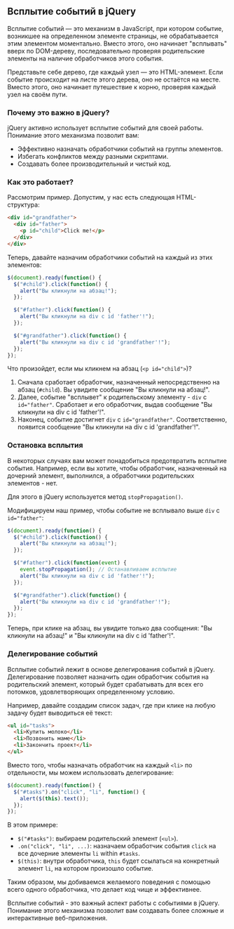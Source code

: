 ## Всплытие событий в jQuery

Всплытие событий — это механизм в JavaScript, при котором событие, возникшее на определенном элементе страницы, не обрабатывается этим элементом моментально. Вместо этого, оно начинает "всплывать" вверх по DOM-дереву, последовательно проверяя родительские элементы на наличие обработчиков этого события. 

Представьте себе дерево, где каждый узел — это HTML-элемент. Если событие происходит на листе этого дерева, оно не остаётся на месте. Вместо этого, оно начинает путешествие к корню, проверяя каждый узел на своём пути.

### Почему это важно в jQuery?

jQuery активно использует всплытие событий для своей работы. Понимание этого механизма позволит вам:

* Эффективно назначать обработчики событий на группы элементов.
* Избегать конфликтов между разными скриптами.
* Создавать более производительный и чистый код.

### Как это работает?

Рассмотрим пример. Допустим, у нас есть следующая HTML-структура:

```html
<div id="grandfather">
  <div id="father">
    <p id="child">Click me!</p>
  </div>
</div>
```

Теперь, давайте назначим обработчики событий на каждый из этих элементов:

```javascript
$(document).ready(function() {
  $("#child").click(function() {
    alert("Вы кликнули на абзац!");
  });

  $("#father").click(function() {
    alert("Вы кликнули на div с id 'father'!");
  });

  $("#grandfather").click(function() {
    alert("Вы кликнули на div с id 'grandfather'!");
  });
});
```

Что произойдет, если мы кликнем на абзац (`<p id="child">`)? 

1. Сначала сработает обработчик, назначенный непосредственно на абзац (`#child`). Вы увидите сообщение "Вы кликнули на абзац!".
2. Далее, событие "всплывет" к родительскому элементу - `div` с `id="father"`.  Сработает и его обработчик, выдав сообщение "Вы кликнули на div с id 'father'!".
3. Наконец, событие достигнет `div` с `id="grandfather"`. Соответственно, появится сообщение "Вы кликнули на div с id 'grandfather'!".

### Остановка всплытия

В некоторых случаях вам может понадобиться предотвратить всплытие события. Например, если вы хотите, чтобы обработчик, назначенный на дочерний элемент, выполнился, а обработчики родительских элементов - нет. 

Для этого в jQuery используется метод `stopPropagation()`. 

Модифицируем наш пример, чтобы событие не всплывало выше `div` с `id="father"`:

```javascript
$(document).ready(function() {
  $("#child").click(function() {
    alert("Вы кликнули на абзац!");
  });

  $("#father").click(function(event) {
    event.stopPropagation(); // Останавливаем всплытие
    alert("Вы кликнули на div с id 'father'!");
  });

  $("#grandfather").click(function() {
    alert("Вы кликнули на div с id 'grandfather'!");
  });
});
```

Теперь, при клике на абзац, вы увидите только два сообщения: "Вы кликнули на абзац!" и "Вы кликнули на div с id 'father'!". 

### Делегирование событий

Всплытие событий лежит в основе делегирования событий в jQuery. Делегирование позволяет назначить один обработчик события на родительский элемент, который будет срабатывать для всех его потомков, удовлетворяющих определенному условию.

Например, давайте создадим список задач, где при клике на любую задачу будет выводиться её текст:

```html
<ul id="tasks">
  <li>Купить молоко</li>
  <li>Позвонить маме</li>
  <li>Закончить проект</li>
</ul>
```

Вместо того, чтобы назначать обработчик на каждый `<li>` по отдельности, мы можем использовать делегирование:

```javascript
$(document).ready(function() {
  $("#tasks").on("click", "li", function() {
    alert($(this).text());
  });
});
```

В этом примере:

* `$("#tasks")`:  выбираем родительский элемент (`<ul>`).
* `.on("click", "li", ...)`: назначаем обработчик события `click` на все дочерние элементы `li` within `#tasks`.
* `$(this)`: внутри обработчика, `this` будет ссылаться на конкретный элемент `li`, на котором произошло событие.

Таким образом, мы добиваемся желаемого поведения с помощью всего одного обработчика, что делает код чище и эффективнее.

Всплытие событий - это важный аспект работы с событиями в jQuery. Понимание этого механизма позволит вам создавать более сложные и интерактивные веб-приложения. 
